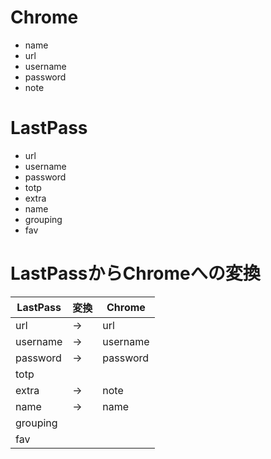 # Chrome

- name
- url
- username
- password
- note

# LastPass

- url
- username
- password
- totp
- extra
- name
- grouping
- fav

# LastPassからChromeへの変換

| LastPass | 変換 | Chrome   |
| -------- | ---- | -------- |
| url      |  →   | url      |
| username |  →   | username |
| password |  →   | password |
| totp     |      |          |
| extra    |  →   | note     |
| name     |  →   | name     |
| grouping |      |          |
| fav      |      |          |

